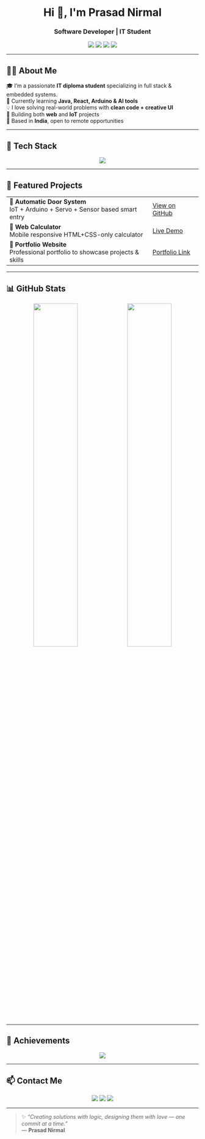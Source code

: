 <h1 align="center">Hi 👋, I'm Prasad Nirmal</h1>
<h3 align="center">Software Developer | IT Student</h3>

<p align="center">
  <a href="https://prasadportfolio2.tiiny.site"><img src="https://img.shields.io/badge/🌐 TiinySite Portfolio-blueviolet?style=for-the-badge&logo=firefox-browser" /></a>
  <a href="https://prasad-nirmal1.github.io/"><img src="https://img.shields.io/badge/💼 GitHub Portfolio-orange?style=for-the-badge&logo=github" /></a>
  <a href="https://www.linkedin.com/in/prasad-nirmal1/"><img src="https://img.shields.io/badge/🔗 LinkedIn-blue?style=for-the-badge&logo=linkedin" /></a>
  <a href="mailto:prasadnirmal72@gmail.com"><img src="https://img.shields.io/badge/📬 Gmail-prasadnirmal72-red?style=for-the-badge&logo=gmail&logoColor=white" /></a>
</p>

---

## 🧑‍💻 About Me

🎓 I’m a passionate **IT diploma student** specializing in full stack & embedded systems.  
🌱 Currently learning **Java, React, Arduino & AI tools**  
💡 I love solving real-world problems with **clean code + creative UI**  
🚀 Building both **web** and **IoT** projects  
📍 Based in **India**, open to remote opportunities

---

## 🔧 Tech Stack

<p align="center">
  <img src="https://skillicons.dev/icons?i=cpp,java,python,html,css,js,arduino,github,vscode" />
</p>

---

## 🚀 Featured Projects

<table>
<tr>
  <td><b>🔐 Automatic Door System</b><br/>IoT + Arduino + Servo + Sensor based smart entry</td>
  <td><a href="https://github.com/prasad-nirmal1/Automatic-Door-System">View on GitHub</a></td>
</tr>
<tr>
  <td><b>🧮 Web Calculator</b><br/>Mobile responsive HTML+CSS-only calculator</td>
  <td><a href="https://prasad-nirmal1.github.io/Calculator">Live Demo</a></td>
</tr>
<tr>
  <td><b>💼 Portfolio Website</b><br/>Professional portfolio to showcase projects & skills</td>
  <td><a href="https://prasadportfolio2.tiiny.site">Portfolio Link</a></td>
</tr>
</table>

---

## 📊 GitHub Stats

<p align="center">
  <img src="https://github-readme-stats.vercel.app/api?username=prasad-nirmal1&show_icons=true&theme=radical&border_radius=12" width="48%"/>
  <img src="https://streak-stats.demolab.com?user=prasad-nirmal1&theme=radical&border_radius=12" width="48%"/>
</p>

---

## 🏅 Achievements

<p align="center">
  <img src="https://github-profile-trophy.vercel.app/?username=prasad-nirmal1&theme=darkhub&column=4&no-frame=true&margin-w=10" />
</p>

---

## 📫 Contact Me

<p align="center">
  <a href="mailto:prasadnirmal72@gmail.com"><img src="https://img.shields.io/badge/Email-prasadnirmal72%40gmail.com-D14836?style=for-the-badge&logo=gmail&logoColor=white"/></a>
  <a href="https://linkedin.com/in/prasad-nirmal1"><img src="https://img.shields.io/badge/LinkedIn-Prasad%20Nirmal-0077B5?style=for-the-badge&logo=linkedin&logoColor=white"/></a>
  <a href="https://github.com/prasad-nirmal1"><img src="https://img.shields.io/badge/GitHub-prasad--nirmal1-181717?style=for-the-badge&logo=github&logoColor=white"/></a>
</p>

---

> ✨ _“Creating solutions with logic, designing them with love — one commit at a time.”_  
> — **Prasad Nirmal**
